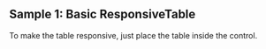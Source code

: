 ## Sample 1: Basic ResponsiveTable

To make the table responsive, just place the table inside the control.